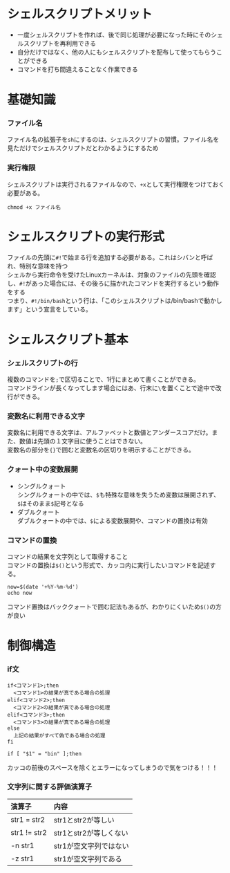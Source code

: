 # シェルスクリプトメリット
- 一度シェルスクリプトを作れば、後で同じ処理が必要になった時にそのシェルスクリプトを再利用できる
- 自分だけではなく、他の人にもシェルスクリプトを配布して使ってもらうことができる
- コマンドを打ち間違えることなく作業できる

# 基礎知識
### ファイル名
ファイル名の拡張子を`sh`にするのは、シェルスクリプトの習慣。ファイル名を見ただけでシェルスクリプトだとわかるようにするため
### 実行権限
シェルスクリプトは実行されるファイルなので、`+x`として実行権限をつけておく必要がある。
```
chmod +x ファイル名
```
# シェルスクリプトの実行形式
ファイルの先頭に`#!`で始まる行を追加する必要がある。これはシバンと呼ばれ、特別な意味を持つ<br>
シェルから実行命令を受けたLinuxカーネルは、対象のファイルの先頭を確認し、`#!`があった場合には、その後ろに描かれたコマンドを実行するという動作をする<br>
つまり、`#!/bin/bash`という行は、「このシェルスクリプトは/bin/bashで動かします」という宣言をしている。

# シェルスクリプト基本
### シェルスクリプトの行
複数のコマンドを`;`で区切ることで、1行にまとめて書くことができる。<br>
コマンドラインが長くなってします場合にはあ、行末に`\`を置くことで途中で改行ができる。
### 変数名に利用できる文字
変数名に利用できる文字は、アルファベットと数値とアンダースコアだけ。また、数値は先頭の１文字目に使うことはできない。<br>
変数名の部分を`{}`で囲むと変数名の区切りを明示することができる。
### クォート中の変数展開
- シングルクォート<br>
シングルクォートの中では、`$`も特殊な意味を失うため変数は展開されず、`$`はそのまま`$`記号となる
- ダブルクォート<br>
ダブルクォートの中では、`$`による変数展開や、コマンドの置換は有効
### コマンドの置換
コマンドの結果を文字列として取得すること<br>
コマンドの置換は`$()`という形式で、カッコ内に実行したいコマンドを記述する。
```
now=$(date '+%Y-%m-%d')
echo now
```
コマンド置換はバッククォートで囲む記法もあるが、わかりにくいため`$()`の方が良い


# 制御構造
### if文
```
if<コマンド1>;then
  <コマンド1>の結果が真である場合の処理
elif<コマンド2>;then
  <コマンド2>の結果が真である場合の処理
elif<コマンド3>;then
  <コマンド3>の結果が真である場合の処理
else
  上記の結果がすべて偽である場合の処理
fi
```
```
if [ "$1" = "bin" ];then
```
カッコの前後のスペースを除くとエラーになってしまうので気をつける！！！
### 文字列に関する評価演算子
| 演算子 | 内容 |
| :--- | :--- |
| str1 = str2 | str1とstr2が等しい |
| str1 != str2 | str1とstr2が等しくない |
| -n str1 | str1が空文字列ではない |
| -z str1 | str1が空文字列である |
